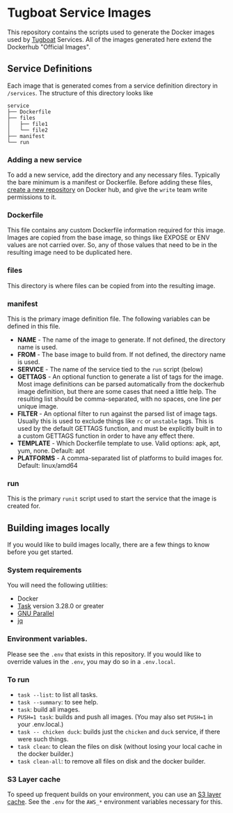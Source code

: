 # Tugboat Service Images

This repository contains the scripts used to generate the Docker images used by
[Tugboat](https://tugboat.qa) Services. All of the images generated here extend
the Dockerhub "Official Images".

## Service Definitions

Each image that is generated comes from a service definition directory in
`/services`. The structure of this directory looks like

```
service
├── Dockerfile
├── files
│   ├── file1
│   └── file2
├── manifest
└── run
```

### Adding a new service

To add a new service, add the directory and any necessary files. Typically the
bare minimum is a manifest or Dockerfile. Before adding these files, [create a
new repository](https://cloud.docker.com/u/tugboatqa/repository/create) on
Docker hub, and give the `write` team write permissions to it.

### Dockerfile

This file contains any custom Dockerfile information required for this image.
Images are copied from the base image, so things like EXPOSE or ENV values are
not carried over. So, any of those values that need to be in the resulting image
need to be duplicated here.

### files

This directory is where files can be copied from into the resulting image.

### manifest

This is the primary image definition file. The following variables can be
defined in this file.

* **NAME** - The name of the image to generate. If not defined, the directory name is used.
* **FROM** - The base image to build from. If not defined, the directory name is used.
* **SERVICE** - The name of the service tied to the `run` script (below)
* **GETTAGS** - An optional function to generate a list of tags for the image. Most image definitions can be parsed automatically from the dockerhub image definition, but there are some cases that need a little help. The resulting list should be comma-separated, with no spaces, one line per unique image.
* **FILTER** - An optional filter to run against the parsed list of image tags. Usually this is used to exclude things like `rc` or `unstable` tags. This is used by the default GETTAGS function, and must be explicitly built in to a custom GETTAGS function in order to have any effect there.
* **TEMPLATE** - Which Dockerfile template to use. Valid options: apk, apt, yum, none. Default: apt
* **PLATFORMS** - A comma-separated list of platforms to build images for. Default: linux/amd64

### run

This is the primary `runit` script used to start the service that the image is
created for.

## Building images locally

If you would like to build images locally, there are a few things to know before
you get started.

### System requirements

You will need the following utilities:

- Docker
- [Task](https://taskfile.dev/) version 3.28.0 or greater
- [GNU Parallel](https://www.gnu.org/software/parallel/)
- [jq](https://jqlang.github.io/jq/)

### Environment variables.

Please see the `.env` that exists in this repository. If you would like to
override values in the `.env`, you may do so in a `.env.local`.

### To run

- `task --list`: to list all tasks.
- `task --summary`: to see help.
- `task`: build all images.
- `PUSH=1 task`: builds and push all images. (You may also set `PUSH=1` in your .env.local.)
- `task -- chicken duck`: builds just the `chicken` and `duck` service, if there were such things.
- `task clean`: to clean the files on disk (without losing your local cache in the docker builder.)
- `task clean-all`: to remove all files on disk and the docker builder.

### S3 Layer cache

To speed up frequent builds on your environment, you can use an
[S3 layer cache](https://docs.docker.com/build/cache/backends/s3/).
See the `.env` for the `AWS_*` environment variables necessary for this.
